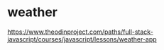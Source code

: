 # weather
https://www.theodinproject.com/paths/full-stack-javascript/courses/javascript/lessons/weather-app
